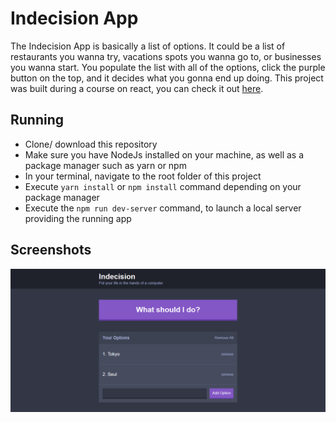 # Indecision App

The Indecision App is basically a list of options. It could be a list of restaurants you wanna try, vacations spots you wanna go to, or businesses you wanna start. You populate the list with all of the options, click the purple button on the top, and it decides what you gonna end up doing. This project was built during a course on react, you can check it out <a href="https://www.udemy.com/share/101XgIAkcadFZQRXo=/">here</a>.

## Running

- Clone/ download this repository
- Make sure you have NodeJs installed on your machine, as well as a package manager such as yarn or npm
- In your terminal, navigate to the root folder of this project
- Execute `yarn install` or `npm install` command depending on your package manager
- Execute the `npm run dev-server` command, to launch a local server providing the running app

## Screenshots

![Running App](/public/images/screenshot.png?raw=true "Screenshot")
